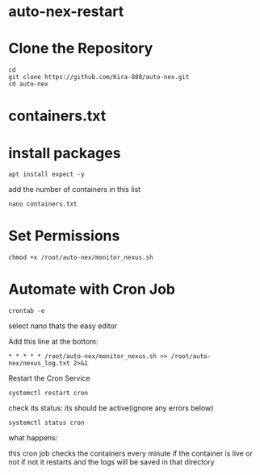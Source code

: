 # auto-nex-restart

# Clone the Repository
```console
cd
git clone https://github.com/Kira-888/auto-nex.git
cd auto-nex
```
# containers.txt

# install packages

```
apt install expect -y
```

add the number of containers in this list
```console
nano containers.txt
```
# Set Permissions

```console
chmod +x /root/auto-nex/monitor_nexus.sh
```

# Automate with Cron Job

```console
crontab -e
```
select nano thats the easy editor

Add this line at the bottom:
```console
* * * * * /root/auto-nex/monitor_nexus.sh >> /root/auto-nex/nexus_log.txt 2>&1
```
Restart the Cron Service

```console
systemctl restart cron
```
check its status: its should be active(ignore any errors below)

```console
systemctl status cron
```

what happens:

this cron job checks the containers every minute if the container is live or not
if not it restarts and the logs will be saved in that directory
